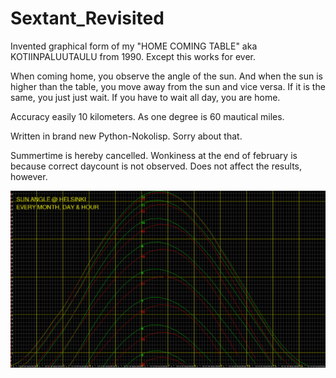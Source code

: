 # Sextant_Revisited
Invented graphical form of my "HOME COMING TABLE" aka KOTIINPALUUTAULU from 1990. Except this works for ever.

When coming home, you observe the angle of the sun. And when the sun is higher than the table, you
move away from the sun and vice versa. If it is the same, you just just wait. If you have to wait all day,
you are home. 

Accuracy easily 10 kilometers. As one degree is 60 mautical miles.

Written in brand new Python-Nokolisp. Sorry about that.

Summertime is hereby cancelled. Wonkiness at the end of february is because correct daycount is not observed. Does not affect the
results, however. 

<img src=KUVA.PNG>
